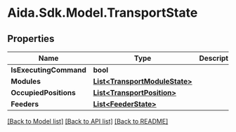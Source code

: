 # Aida.Sdk.Model.TransportState

## Properties

Name | Type | Description | Notes
------------ | ------------- | ------------- | -------------
**IsExecutingCommand** | **bool** |  | [optional] 
**Modules** | [**List&lt;TransportModuleState&gt;**](TransportModuleState.md) |  | [optional] 
**OccupiedPositions** | [**List&lt;TransportPosition&gt;**](TransportPosition.md) |  | [optional] 
**Feeders** | [**List&lt;FeederState&gt;**](FeederState.md) |  | [optional] 

[[Back to Model list]](../README.md#documentation-for-models) [[Back to API list]](../README.md#documentation-for-api-endpoints) [[Back to README]](../README.md)

